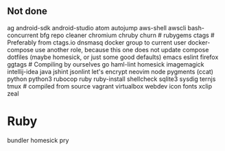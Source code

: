 ## Not done

ag
android-sdk
android-studio
atom
autojump
aws-shell
awscli
bash-concurrent
bfg repo cleaner
chromium
chruby
churn # rubygems
ctags # Preferably from ctags.io
dnsmasq
docker group to current user
docker-compose use another role, because this one does not update compose
dotfiles (maybe homesick, or just some good defaults)
emacs
eslint
firefox
ggtags # Compiling by ourselves
go
haml-lint
homesick
imagemagick
intellij-idea
java
jshint
jsonlint
let's encrypt
neovim
node
pygments (ccat)
python
python3
rubocop
ruby
ruby-install
shellcheck
sqlite3
sysdig
ternjs
tmux # compiled from source
vagrant
virtualbox
webdev icon fonts
xclip
zeal

# Ruby
bundler
homesick
pry
